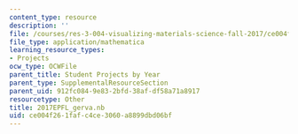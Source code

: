 ```yaml
---
content_type: resource
description: ''
file: /courses/res-3-004-visualizing-materials-science-fall-2017/ce004f261fafc4ce3060a8899dbd06bf_2017EPFL_gerva.nb
file_type: application/mathematica
learning_resource_types:
- Projects
ocw_type: OCWFile
parent_title: Student Projects by Year
parent_type: SupplementalResourceSection
parent_uid: 912fc084-9e83-2bfd-38af-df58a71a8917
resourcetype: Other
title: 2017EPFL_gerva.nb
uid: ce004f26-1faf-c4ce-3060-a8899dbd06bf
---
```

